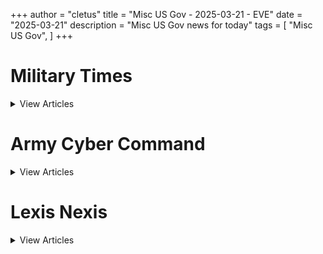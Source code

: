 +++ 
author = "cletus"
title = "Misc US Gov - 2025-03-21 - EVE"
date = "2025-03-21"
description = "Misc US Gov news for today"
tags = [
    "Misc US Gov",
]
+++

# Military Times

<details>
<summary>View Articles</summary>
<br>

<input type='checkbox' name='article_4331' value='https://www.militarytimes.com/smr/transition-guide/' /> 4331 - <a href='https://www.google.com/search?q=www.militarytimes.com+Transition+GuideOpens+in+new+window' target='_blank' rel='noopener noreferrer'>Search - </a> <a href='https://12ft.io/https://www.militarytimes.com/smr/transition-guide/' target='_blank' rel='noopener noreferrer'>Transition GuideOpens in new window</a><br>

<input type='checkbox' name='article_4332' value='https://www.militarytimes.com/smr/benefits-guide/' /> 4332 - <a href='https://www.google.com/search?q=www.militarytimes.com+Benefits+GuideOpens+in+new+window' target='_blank' rel='noopener noreferrer'>Search - </a> <a href='https://12ft.io/https://www.militarytimes.com/smr/benefits-guide/' target='_blank' rel='noopener noreferrer'>Benefits GuideOpens in new window</a><br>

<input type='checkbox' name='article_4333' value='https://www.militarytimes.com/off-duty/gearscout/' /> 4333 - <a href='https://www.google.com/search?q=www.militarytimes.com+Gear+ScoutOpens+in+new+window' target='_blank' rel='noopener noreferrer'>Search - </a> <a href='https://12ft.io/https://www.militarytimes.com/off-duty/gearscout/' target='_blank' rel='noopener noreferrer'>Gear ScoutOpens in new window</a><br>

<input type='checkbox' name='article_4334' value='https://www.militarytimes.com/m/military-times-rss-feeds/' /> 4334 - <a href='https://www.google.com/search?q=www.militarytimes.com+RSS+FeedsOpens+in+new+window' target='_blank' rel='noopener noreferrer'>Search - </a> <a href='https://12ft.io/https://www.militarytimes.com/m/military-times-rss-feeds/' target='_blank' rel='noopener noreferrer'>RSS FeedsOpens in new window</a><br>

</details>


# Army Cyber Command

<details>
<summary>View Articles</summary>
<br>

<input type='checkbox' name='article_4335' value='https://breakingdefense.com/tag/army-cyber-command/off-duty/movies-video-games' /> 4335 - <a href='https://www.google.com/search?q=breakingdefense.com+Military+Movies+%26+Video+Games' target='_blank' rel='noopener noreferrer'>Search - </a> <a href='https://12ft.io/https://breakingdefense.com/tag/army-cyber-command/off-duty/movies-video-games' target='_blank' rel='noopener noreferrer'>Military Movies & Video Games</a><br>

<input type='checkbox' name='article_4336' value='https://breakingdefense.com/tag/army-cyber-command/news/your-navy/2025/03/21/hegseth-beefs-up-middle-east-warship-presence-with-2-aircraft-carriers/' /> 4336 - <a href='https://www.google.com/search?q=breakingdefense.com+Hegseth+beefs+up+Middle+East+warship+presence+with+2+aircraft+carriers' target='_blank' rel='noopener noreferrer'>Search - </a> <a href='https://12ft.io/https://breakingdefense.com/tag/army-cyber-command/news/your-navy/2025/03/21/hegseth-beefs-up-middle-east-warship-presence-with-2-aircraft-carriers/' target='_blank' rel='noopener noreferrer'>Hegseth beefs up Middle East warship presence with 2 aircraft carriers</a><br>

<input type='checkbox' name='article_4337' value='https://breakingdefense.com/tag/army-cyber-command/air/2025/03/21/boeing-wins-contract-for-ngad-fighter-jet-dubbed-f-47/' /> 4337 - <a href='https://www.google.com/search?q=breakingdefense.com+Boeing+wins+contract+for+NGAD+fighter+jet%2C+dubbed+F-47' target='_blank' rel='noopener noreferrer'>Search - </a> <a href='https://12ft.io/https://breakingdefense.com/tag/army-cyber-command/air/2025/03/21/boeing-wins-contract-for-ngad-fighter-jet-dubbed-f-47/' target='_blank' rel='noopener noreferrer'>Boeing wins contract for NGAD fighter jet, dubbed F-47</a><br>

<input type='checkbox' name='article_4338' value='https://breakingdefense.com/tag/army-cyber-command/news/your-marine-corps/2025/03/21/marines-save-injured-motorcyclist-stranded-in-california-desert/' /> 4338 - <a href='https://www.google.com/search?q=breakingdefense.com+Marines+save+injured+motorcyclist+stranded+in+California+desert' target='_blank' rel='noopener noreferrer'>Search - </a> <a href='https://12ft.io/https://breakingdefense.com/tag/army-cyber-command/news/your-marine-corps/2025/03/21/marines-save-injured-motorcyclist-stranded-in-california-desert/' target='_blank' rel='noopener noreferrer'>Marines save injured motorcyclist stranded in California desert</a><br>

<input type='checkbox' name='article_4339' value='https://breakingdefense.com/tag/army-cyber-command/global/asia-pacific/2025/03/21/pentagon-chief-to-visit-philippines-for-security-talks-envoy-says/' /> 4339 - <a href='https://www.google.com/search?q=breakingdefense.com+Pentagon+chief+to+visit+Philippines+for+security+talks%2C+envoy+says' target='_blank' rel='noopener noreferrer'>Search - </a> <a href='https://12ft.io/https://breakingdefense.com/tag/army-cyber-command/global/asia-pacific/2025/03/21/pentagon-chief-to-visit-philippines-for-security-talks-envoy-says/' target='_blank' rel='noopener noreferrer'>Pentagon chief to visit Philippines for security talks, envoy says</a><br>

<input type='checkbox' name='article_4340' value='https://breakingdefense.com/tag/army-cyber-command/opinion/2025/03/20/the-armys-body-composition-policies-must-evolve/' /> 4340 - <a href='https://www.google.com/search?q=breakingdefense.com+The+Army%E2%80%99s+body+composition+policies+must+evolve' target='_blank' rel='noopener noreferrer'>Search - </a> <a href='https://12ft.io/https://breakingdefense.com/tag/army-cyber-command/opinion/2025/03/20/the-armys-body-composition-policies-must-evolve/' target='_blank' rel='noopener noreferrer'>The Army’s body composition policies must evolve</a><br>

<input type='checkbox' name='article_4341' value='https://breakingdefense.com/tag/army-cyber-command/opinion/commentary/2025/03/19/why-the-us-military-has-cared-about-climate-change-since-the-cold-war/' /> 4341 - <a href='https://www.google.com/search?q=breakingdefense.com+Why+the+US+military+has+cared+about+climate+change+since+the+Cold+War' target='_blank' rel='noopener noreferrer'>Search - </a> <a href='https://12ft.io/https://breakingdefense.com/tag/army-cyber-command/opinion/commentary/2025/03/19/why-the-us-military-has-cared-about-climate-change-since-the-cold-war/' target='_blank' rel='noopener noreferrer'>Why the US military has cared about climate change since the Cold War</a><br>

<input type='checkbox' name='article_4342' value='https://breakingdefense.com/tag/army-cyber-command/news/your-military/2025/03/21/child-care-teaching-positions-safe-from-dod-civilian-hiring-freeze/' /> 4342 - <a href='https://www.google.com/search?q=breakingdefense.com+Child+care%2C+teaching+positions+safe+from+DOD+civilian+hiring+freeze' target='_blank' rel='noopener noreferrer'>Search - </a> <a href='https://12ft.io/https://breakingdefense.com/tag/army-cyber-command/news/your-military/2025/03/21/child-care-teaching-positions-safe-from-dod-civilian-hiring-freeze/' target='_blank' rel='noopener noreferrer'>Child care, teaching positions safe from DOD civilian hiring freeze</a><br>

<input type='checkbox' name='article_4343' value='https://breakingdefense.com/tag/army-cyber-command/news/your-military/2025/03/21/why-navy-destroyers-are-being-sent-to-the-southern-border-mission/' /> 4343 - <a href='https://www.google.com/search?q=breakingdefense.com+Why+Navy+destroyers+are+being+sent+to+the+southern+border+mission' target='_blank' rel='noopener noreferrer'>Search - </a> <a href='https://12ft.io/https://breakingdefense.com/tag/army-cyber-command/news/your-military/2025/03/21/why-navy-destroyers-are-being-sent-to-the-southern-border-mission/' target='_blank' rel='noopener noreferrer'>Why Navy destroyers are being sent to the southern border mission</a><br>

<input type='checkbox' name='article_4344' value='https://breakingdefense.com/tag/army-cyber-command/news/your-army/2025/03/20/army-unveils-new-mariner-and-mountaineer-badges/' /> 4344 - <a href='https://www.google.com/search?q=breakingdefense.com+Army+unveils+new+Mariner+and+Mountaineer+Badges' target='_blank' rel='noopener noreferrer'>Search - </a> <a href='https://12ft.io/https://breakingdefense.com/tag/army-cyber-command/news/your-army/2025/03/20/army-unveils-new-mariner-and-mountaineer-badges/' target='_blank' rel='noopener noreferrer'>Army unveils new Mariner and Mountaineer Badges</a><br>

<input type='checkbox' name='article_4345' value='https://breakingdefense.com/tag/army-cyber-command/news/pentagon-congress/2025/03/20/pentagon-reviewing-plans-to-cut-troops-handling-migrants-at-guantanamo/' /> 4345 - <a href='https://www.google.com/search?q=breakingdefense.com+Pentagon+reviewing+plans+to+cut+troops+handling+migrants+at+Guantanamo' target='_blank' rel='noopener noreferrer'>Search - </a> <a href='https://12ft.io/https://breakingdefense.com/tag/army-cyber-command/news/pentagon-congress/2025/03/20/pentagon-reviewing-plans-to-cut-troops-handling-migrants-at-guantanamo/' target='_blank' rel='noopener noreferrer'>Pentagon reviewing plans to cut troops handling migrants at Guantanamo</a><br>

<input type='checkbox' name='article_4346' value='https://breakingdefense.com/tag/army-cyber-command/military-benefits-guide/' /> 4346 - <a href='https://www.google.com/search?q=breakingdefense.com+Your+2024+Military+Times+Pay+and+Benefits+Guide' target='_blank' rel='noopener noreferrer'>Search - </a> <a href='https://12ft.io/https://breakingdefense.com/tag/army-cyber-command/military-benefits-guide/' target='_blank' rel='noopener noreferrer'>Your 2024 Military Times Pay and Benefits Guide</a><br>

<input type='checkbox' name='article_4347' value='https://breakingdefense.com/tag/army-cyber-command/pay-benefits/mil-money/2024/04/02/no-snakes-in-couches-what-to-know-for-a-smooth-pcs-move-in-2024/' /> 4347 - <a href='https://www.google.com/search?q=breakingdefense.com+What+to+know+for+a+smooth+PCS+move+in+2024' target='_blank' rel='noopener noreferrer'>Search - </a> <a href='https://12ft.io/https://breakingdefense.com/tag/army-cyber-command/pay-benefits/mil-money/2024/04/02/no-snakes-in-couches-what-to-know-for-a-smooth-pcs-move-in-2024/' target='_blank' rel='noopener noreferrer'>What to know for a smooth PCS move in 2024</a><br>

<input type='checkbox' name='article_4348' value='https://breakingdefense.com/tag/army-cyber-command/space/2025/03/18/china-demonstrated-satellite-dogfighting-space-force-general-says/' /> 4348 - <a href='https://www.google.com/search?q=breakingdefense.com+China+demonstrated+%E2%80%98satellite+dogfighting%2C%E2%80%99+Space+Force+general+says' target='_blank' rel='noopener noreferrer'>Search - </a> <a href='https://12ft.io/https://breakingdefense.com/tag/army-cyber-command/space/2025/03/18/china-demonstrated-satellite-dogfighting-space-force-general-says/' target='_blank' rel='noopener noreferrer'>China demonstrated ‘satellite dogfighting,’ Space Force general says</a><br>

<input type='checkbox' name='article_4349' value='https://breakingdefense.com/tag/army-cyber-command/global/europe/2025/03/18/putin-agrees-to-ceasefire-on-energy-infrastructure-targets-in-ukraine/' /> 4349 - <a href='https://www.google.com/search?q=breakingdefense.com+Putin+agrees+to+ceasefire+on+energy%2C+infrastructure+targets+in+Ukraine' target='_blank' rel='noopener noreferrer'>Search - </a> <a href='https://12ft.io/https://breakingdefense.com/tag/army-cyber-command/global/europe/2025/03/18/putin-agrees-to-ceasefire-on-energy-infrastructure-targets-in-ukraine/' target='_blank' rel='noopener noreferrer'>Putin agrees to ceasefire on energy, infrastructure targets in Ukraine</a><br>

<input type='checkbox' name='article_4350' value='https://breakingdefense.com/tag/army-cyber-command/global/asia-pacific/2025/03/18/us-air-force-returns-from-antarctica-after-summer-mission-accomplished/' /> 4350 - <a href='https://www.google.com/search?q=breakingdefense.com+US+Air+Force+returns+from+Antarctica+after+summer+mission+accomplished' target='_blank' rel='noopener noreferrer'>Search - </a> <a href='https://12ft.io/https://breakingdefense.com/tag/army-cyber-command/global/asia-pacific/2025/03/18/us-air-force-returns-from-antarctica-after-summer-mission-accomplished/' target='_blank' rel='noopener noreferrer'>US Air Force returns from Antarctica after summer mission accomplished</a><br>

<input type='checkbox' name='article_4351' value='https://breakingdefense.com/tag/army-cyber-command/off-duty/military-culture/2025/03/18/the-last-of-us-part-ii-nails-combat-better-than-most-war-games/' /> 4351 - <a href='https://www.google.com/search?q=breakingdefense.com+%E2%80%98The+Last+of+Us+Part+II%E2%80%99+nails+combat+better+than+most+war+games' target='_blank' rel='noopener noreferrer'>Search - </a> <a href='https://12ft.io/https://breakingdefense.com/tag/army-cyber-command/off-duty/military-culture/2025/03/18/the-last-of-us-part-ii-nails-combat-better-than-most-war-games/' target='_blank' rel='noopener noreferrer'>‘The Last of Us Part II’ nails combat better than most war games</a><br>

<input type='checkbox' name='article_4352' value='https://breakingdefense.com/tag/army-cyber-command/opinion/2025/03/19/joint-force-design-is-still-a-service-centric-mission/' /> 4352 - <a href='https://www.google.com/search?q=breakingdefense.com+Joint+force+design+is+still+a+service-centric+mission' target='_blank' rel='noopener noreferrer'>Search - </a> <a href='https://12ft.io/https://breakingdefense.com/tag/army-cyber-command/opinion/2025/03/19/joint-force-design-is-still-a-service-centric-mission/' target='_blank' rel='noopener noreferrer'>Joint force design is still a service-centric mission</a><br>

<input type='checkbox' name='article_4353' value='https://breakingdefense.com/tag/army-cyber-command/news/your-military/2025/03/14/dod-schools-allowed-to-resume-athletic-events-this-weekend-after-pause/' /> 4353 - <a href='https://www.google.com/search?q=breakingdefense.com+DOD+schools+allowed+to+resume+athletic+events+this+weekend+after+pause' target='_blank' rel='noopener noreferrer'>Search - </a> <a href='https://12ft.io/https://breakingdefense.com/tag/army-cyber-command/news/your-military/2025/03/14/dod-schools-allowed-to-resume-athletic-events-this-weekend-after-pause/' target='_blank' rel='noopener noreferrer'>DOD schools allowed to resume athletic events this weekend after pause</a><br>

<input type='checkbox' name='article_4354' value='https://breakingdefense.com/tag/army-cyber-command/pay-benefits/military-benefits/health-care/2025/03/13/military-families-face-four-key-health-care-deadlines-by-march-31/' /> 4354 - <a href='https://www.google.com/search?q=breakingdefense.com+Military+families+face+four+key+health+care+deadlines+by+March+31' target='_blank' rel='noopener noreferrer'>Search - </a> <a href='https://12ft.io/https://breakingdefense.com/tag/army-cyber-command/pay-benefits/military-benefits/health-care/2025/03/13/military-families-face-four-key-health-care-deadlines-by-march-31/' target='_blank' rel='noopener noreferrer'>Military families face four key health care deadlines by March 31</a><br>

<input type='checkbox' name='article_4355' value='https://breakingdefense.com/tag/army-cyber-command/opinion/2025/03/13/peace-or-no-peace-america-can-and-should-arm-ukraine/' /> 4355 - <a href='https://www.google.com/search?q=breakingdefense.com+Peace+or+no+peace%2C+America+can+and+should+arm+Ukraine' target='_blank' rel='noopener noreferrer'>Search - </a> <a href='https://12ft.io/https://breakingdefense.com/tag/army-cyber-command/opinion/2025/03/13/peace-or-no-peace-america-can-and-should-arm-ukraine/' target='_blank' rel='noopener noreferrer'>Peace or no peace, America can and should arm Ukraine</a><br>

<input type='checkbox' name='article_4356' value='https://breakingdefense.com/tag/army-cyber-command/off-duty/military-culture/2024/12/06/life-of-pie-soldier-charged-with-loan-fraud-in-bakery-boondoggle/' /> 4356 - <a href='https://www.google.com/search?q=breakingdefense.com+Life+of+pie%3A+Soldier+charged+with+loan+fraud+in+bakery+boondoggle' target='_blank' rel='noopener noreferrer'>Search - </a> <a href='https://12ft.io/https://breakingdefense.com/tag/army-cyber-command/off-duty/military-culture/2024/12/06/life-of-pie-soldier-charged-with-loan-fraud-in-bakery-boondoggle/' target='_blank' rel='noopener noreferrer'>Life of pie: Soldier charged with loan fraud in bakery boondoggle</a><br>

<input type='checkbox' name='article_4357' value='https://breakingdefense.com/tag/army-cyber-command/news/your-military/2024/11/27/marine-lights-candles-for-romantic-hotel-surprise-sets-room-on-fire/' /> 4357 - <a href='https://www.google.com/search?q=breakingdefense.com+Marine+lights+candles+for+romantic+hotel+surprise%2C+sets+room+on+fire' target='_blank' rel='noopener noreferrer'>Search - </a> <a href='https://12ft.io/https://breakingdefense.com/tag/army-cyber-command/news/your-military/2024/11/27/marine-lights-candles-for-romantic-hotel-surprise-sets-room-on-fire/' target='_blank' rel='noopener noreferrer'>Marine lights candles for romantic hotel surprise, sets room on fire</a><br>

<input type='checkbox' name='article_4358' value='https://breakingdefense.com/tag/army-cyber-command/news/your-military/2024/09/26/did-a-us-f-22-shoot-down-a-ufo-photo-of-aerial-object-adds-to-mystery/' /> 4358 - <a href='https://www.google.com/search?q=breakingdefense.com+Did+a+US+F-22+shoot+down+a+UFO%3F+Photo+of+aerial+object+adds+to+mystery' target='_blank' rel='noopener noreferrer'>Search - </a> <a href='https://12ft.io/https://breakingdefense.com/tag/army-cyber-command/news/your-military/2024/09/26/did-a-us-f-22-shoot-down-a-ufo-photo-of-aerial-object-adds-to-mystery/' target='_blank' rel='noopener noreferrer'>Did a US F-22 shoot down a UFO? Photo of aerial object adds to mystery</a><br>

<input type='checkbox' name='article_4359' value='https://breakingdefense.com/tag/army-cyber-command/news/your-air-force/2024/08/14/air-force-falcons-unveil-glorious-afsoc-themed-football-unis/' /> 4359 - <a href='https://www.google.com/search?q=breakingdefense.com+Air+Force+Falcons+unveil+glorious+AFSOC-themed+football+unis' target='_blank' rel='noopener noreferrer'>Search - </a> <a href='https://12ft.io/https://breakingdefense.com/tag/army-cyber-command/news/your-air-force/2024/08/14/air-force-falcons-unveil-glorious-afsoc-themed-football-unis/' target='_blank' rel='noopener noreferrer'>Air Force Falcons unveil glorious AFSOC-themed football unis</a><br>

<input type='checkbox' name='article_4360' value='https://breakingdefense.com/tag/army-cyber-command/news/your-military/2024/07/11/meal-ready-to-bulk-pentagon-urged-to-add-creatine-to-mres/' /> 4360 - <a href='https://www.google.com/search?q=breakingdefense.com+Meal%2C+Ready-to-Bulk%3F+Pentagon+urged+to+add+creatine+to+MREs' target='_blank' rel='noopener noreferrer'>Search - </a> <a href='https://12ft.io/https://breakingdefense.com/tag/army-cyber-command/news/your-military/2024/07/11/meal-ready-to-bulk-pentagon-urged-to-add-creatine-to-mres/' target='_blank' rel='noopener noreferrer'>Meal, Ready-to-Bulk? Pentagon urged to add creatine to MREs</a><br>

<input type='checkbox' name='article_4361' value='https://breakingdefense.com/tag/army-cyber-command/news/your-navy/2024/06/07/good-lord-the-head-of-us-2nd-fleet-is-a-pt-stud/' /> 4361 - <a href='https://www.google.com/search?q=breakingdefense.com+Good+Lord%2C+the+head+of+U.S.+2nd+Fleet+is+a+PT+stud' target='_blank' rel='noopener noreferrer'>Search - </a> <a href='https://12ft.io/https://breakingdefense.com/tag/army-cyber-command/news/your-navy/2024/06/07/good-lord-the-head-of-us-2nd-fleet-is-a-pt-stud/' target='_blank' rel='noopener noreferrer'>Good Lord, the head of U.S. 2nd Fleet is a PT stud</a><br>

<input type='checkbox' name='article_4362' value='https://breakingdefense.com/tag/army-cyber-command/news/your-military/2024/06/06/a-personal-account-of-a-paratrooper-who-jumped-into-normandy-on-d-day/' /> 4362 - <a href='https://www.google.com/search?q=breakingdefense.com+A+personal+account+of+a+paratrooper+who+jumped+into+Normandy+on+D-Day' target='_blank' rel='noopener noreferrer'>Search - </a> <a href='https://12ft.io/https://breakingdefense.com/tag/army-cyber-command/news/your-military/2024/06/06/a-personal-account-of-a-paratrooper-who-jumped-into-normandy-on-d-day/' target='_blank' rel='noopener noreferrer'>A personal account of a paratrooper who jumped into Normandy on D-Day</a><br>

<input type='checkbox' name='article_4363' value='https://breakingdefense.com/tag/army-cyber-command/off-duty/military-culture/2024/02/22/chinese-jody-hit-with-jail-time-after-stealing-military-spouse/' /> 4363 - <a href='https://www.google.com/search?q=breakingdefense.com+Chinese+Jody+hit+with+jail+time+after+stealing+military+spouse' target='_blank' rel='noopener noreferrer'>Search - </a> <a href='https://12ft.io/https://breakingdefense.com/tag/army-cyber-command/off-duty/military-culture/2024/02/22/chinese-jody-hit-with-jail-time-after-stealing-military-spouse/' target='_blank' rel='noopener noreferrer'>Chinese Jody hit with jail time after stealing military spouse</a><br>

<input type='checkbox' name='article_4364' value='https://breakingdefense.com/tag/army-cyber-command/news/your-military/2024/02/20/chatgpt-val-sailor-claims-ai-helped-write-annual-performance-eval/' /> 4364 - <a href='https://www.google.com/search?q=breakingdefense.com+ChatGPT-val%3A+Sailor+claims+AI+helped+write+annual+performance+eval' target='_blank' rel='noopener noreferrer'>Search - </a> <a href='https://12ft.io/https://breakingdefense.com/tag/army-cyber-command/news/your-military/2024/02/20/chatgpt-val-sailor-claims-ai-helped-write-annual-performance-eval/' target='_blank' rel='noopener noreferrer'>ChatGPT-val: Sailor claims AI helped write annual performance eval</a><br>

<input type='checkbox' name='article_4365' value='https://breakingdefense.com/tag/army-cyber-command/off-duty/military-culture/2024/01/30/passenger-absolved-of-in-flight-bomb-hoax-that-prompted-f-18-response/' /> 4365 - <a href='https://www.google.com/search?q=breakingdefense.com+Passenger+absolved+of+in-flight+bomb+hoax+that+prompted+F-18+response' target='_blank' rel='noopener noreferrer'>Search - </a> <a href='https://12ft.io/https://breakingdefense.com/tag/army-cyber-command/off-duty/military-culture/2024/01/30/passenger-absolved-of-in-flight-bomb-hoax-that-prompted-f-18-response/' target='_blank' rel='noopener noreferrer'>Passenger absolved of in-flight bomb hoax that prompted F-18 response</a><br>

<input type='checkbox' name='article_4366' value='https://breakingdefense.com/tag/army-cyber-command/video/2025/03/14/despite-being-gravely-wounded-this-ranger-refused-to-leave-his-men-in-the-vietnamese-jungle/' /> 4366 - <a href='https://www.google.com/search?q=breakingdefense.com+Despite+being+gravely+wounded%2C+this+Ranger+refused+to+leave+his+men+in+the+Vietnamese+jungle' target='_blank' rel='noopener noreferrer'>Search - </a> <a href='https://12ft.io/https://breakingdefense.com/tag/army-cyber-command/video/2025/03/14/despite-being-gravely-wounded-this-ranger-refused-to-leave-his-men-in-the-vietnamese-jungle/' target='_blank' rel='noopener noreferrer'>Despite being gravely wounded, this Ranger refused to leave his men in the Vietnamese jungle</a><br>

<input type='checkbox' name='article_4367' value='https://breakingdefense.com/tag/army-cyber-command/video/2025/03/14/troops-quality-of-life-improvements-defense-news-weekly-full-episode-31525/' /> 4367 - <a href='https://www.google.com/search?q=breakingdefense.com+Troops%E2%80%99+quality+of+life+improvements%3F+%7C+Defense+News+Weekly+Full+Episode+3.15.25' target='_blank' rel='noopener noreferrer'>Search - </a> <a href='https://12ft.io/https://breakingdefense.com/tag/army-cyber-command/video/2025/03/14/troops-quality-of-life-improvements-defense-news-weekly-full-episode-31525/' target='_blank' rel='noopener noreferrer'>Troops’ quality of life improvements? | Defense News Weekly Full Episode 3.15.25</a><br>

<input type='checkbox' name='article_4368' value='https://breakingdefense.com/tag/army-cyber-command/video/2025/03/14/how-to-foster-better-troops-and-more-of-them-in-2025/' /> 4368 - <a href='https://www.google.com/search?q=breakingdefense.com+How+to+foster+better+troops+%E2%80%94+and+more+of+them+%E2%80%94+in+2025' target='_blank' rel='noopener noreferrer'>Search - </a> <a href='https://12ft.io/https://breakingdefense.com/tag/army-cyber-command/video/2025/03/14/how-to-foster-better-troops-and-more-of-them-in-2025/' target='_blank' rel='noopener noreferrer'>How to foster better troops — and more of them — in 2025</a><br>

<input type='checkbox' name='article_4369' value='https://breakingdefense.com/tag/army-cyber-command/video/2025/03/14/leading-house-democrat-on-military-panel-on-abortion-ivf-bills-for-military-women/' /> 4369 - <a href='https://www.google.com/search?q=breakingdefense.com+Leading+House+Democrat+on+military+panel+on+abortion%2C+IVF+bills+for+military+women' target='_blank' rel='noopener noreferrer'>Search - </a> <a href='https://12ft.io/https://breakingdefense.com/tag/army-cyber-command/video/2025/03/14/leading-house-democrat-on-military-panel-on-abortion-ivf-bills-for-military-women/' target='_blank' rel='noopener noreferrer'>Leading House Democrat on military panel on abortion, IVF bills for military women</a><br>

<input type='checkbox' name='article_4370' value='https://breakingdefense.com/tag/army-cyber-command/video/2025/03/14/is-voice-control-the-future-of-military-drone-piloting/' /> 4370 - <a href='https://www.google.com/search?q=breakingdefense.com+Is+voice-control+the+future+of+military+drone+piloting%3F' target='_blank' rel='noopener noreferrer'>Search - </a> <a href='https://12ft.io/https://breakingdefense.com/tag/army-cyber-command/video/2025/03/14/is-voice-control-the-future-of-military-drone-piloting/' target='_blank' rel='noopener noreferrer'>Is voice-control the future of military drone piloting?</a><br>

<input type='checkbox' name='article_4371' value='https://breakingdefense.com/tag/army-cyber-command/video/2025/03/12/rep-chrissy-houlahan-pushes-for-new-military-abortion-access-rules/' /> 4371 - <a href='https://www.google.com/search?q=breakingdefense.com+Rep.+Chrissy+Houlahan+pushes+for+new+military+abortion+access+rules' target='_blank' rel='noopener noreferrer'>Search - </a> <a href='https://12ft.io/https://breakingdefense.com/tag/army-cyber-command/video/2025/03/12/rep-chrissy-houlahan-pushes-for-new-military-abortion-access-rules/' target='_blank' rel='noopener noreferrer'>Rep. Chrissy Houlahan pushes for new military abortion access rules</a><br>

<input type='checkbox' name='article_4372' value='https://breakingdefense.com/tag/army-cyber-command/news/your-air-force/2025/03/19/air-force-monitoring-bases-for-compliance-with-dei-executive-orders/' /> 4372 - <a href='https://www.google.com/search?q=breakingdefense.com+Air+Force+monitoring+bases+for+compliance+with+DEI+executive+orders' target='_blank' rel='noopener noreferrer'>Search - </a> <a href='https://12ft.io/https://breakingdefense.com/tag/army-cyber-command/news/your-air-force/2025/03/19/air-force-monitoring-bases-for-compliance-with-dei-executive-orders/' target='_blank' rel='noopener noreferrer'>Air Force monitoring bases for compliance with DEI executive orders</a><br>

<input type='checkbox' name='article_4373' value='https://breakingdefense.com/tag/army-cyber-command/news/your-military/2025/03/19/judge-blocks-trump-order-banning-trans-troops-from-military-service/' /> 4373 - <a href='https://www.google.com/search?q=breakingdefense.com+Judge+blocks+Trump+order+banning+trans+troops+from+military+service' target='_blank' rel='noopener noreferrer'>Search - </a> <a href='https://12ft.io/https://breakingdefense.com/tag/army-cyber-command/news/your-military/2025/03/19/judge-blocks-trump-order-banning-trans-troops-from-military-service/' target='_blank' rel='noopener noreferrer'>Judge blocks Trump order banning trans troops from military service</a><br>

<input type='checkbox' name='article_4374' value='https://breakingdefense.com/tag/army-cyber-command/global/europe/2025/03/19/ukraine-claims-to-have-fielded-a-drone-killing-laser-weapon/' /> 4374 - <a href='https://www.google.com/search?q=breakingdefense.com+Ukraine+claims+to+have+fielded+a+drone-killing+laser+weapon' target='_blank' rel='noopener noreferrer'>Search - </a> <a href='https://12ft.io/https://breakingdefense.com/tag/army-cyber-command/global/europe/2025/03/19/ukraine-claims-to-have-fielded-a-drone-killing-laser-weapon/' target='_blank' rel='noopener noreferrer'>Ukraine claims to have fielded a drone-killing laser weapon</a><br>

<input type='checkbox' name='article_4375' value='https://breakingdefense.com/tag/army-cyber-command/news/your-military/2025/03/18/articles-about-navajo-code-talkers-removed-in-pentagons-dei-purge/' /> 4375 - <a href='https://www.google.com/search?q=breakingdefense.com+Articles+about+Navajo+Code+Talkers+removed+in+Pentagon%E2%80%99s+DEI+purge' target='_blank' rel='noopener noreferrer'>Search - </a> <a href='https://12ft.io/https://breakingdefense.com/tag/army-cyber-command/news/your-military/2025/03/18/articles-about-navajo-code-talkers-removed-in-pentagons-dei-purge/' target='_blank' rel='noopener noreferrer'>Articles about Navajo Code Talkers removed in Pentagon’s DEI purge</a><br>

<input type='checkbox' name='article_4376' value='https://breakingdefense.com/tag/army-cyber-command/news/your-air-force/2025/03/18/air-force-purges-photos-websites-on-pioneering-female-pilots/' /> 4376 - <a href='https://www.google.com/search?q=breakingdefense.com+Air+Force+purges+photos%2C+websites+on+pioneering+female+pilots' target='_blank' rel='noopener noreferrer'>Search - </a> <a href='https://12ft.io/https://breakingdefense.com/tag/army-cyber-command/news/your-air-force/2025/03/18/air-force-purges-photos-websites-on-pioneering-female-pilots/' target='_blank' rel='noopener noreferrer'>Air Force purges photos, websites on pioneering female pilots</a><br>

<input type='checkbox' name='article_4377' value='https://breakingdefense.com/tag/army-cyber-command/news/pentagon-congress/2025/03/18/almost-21000-dod-employees-approved-to-resign-amid-workforce-cuts/' /> 4377 - <a href='https://www.google.com/search?q=breakingdefense.com+Almost+21%2C000+DOD+employees+approved+to+resign+amid+workforce+cuts' target='_blank' rel='noopener noreferrer'>Search - </a> <a href='https://12ft.io/https://breakingdefense.com/tag/army-cyber-command/news/pentagon-congress/2025/03/18/almost-21000-dod-employees-approved-to-resign-amid-workforce-cuts/' target='_blank' rel='noopener noreferrer'>Almost 21,000 DOD employees approved to resign amid workforce cuts</a><br>

<input type='checkbox' name='article_4378' value='https://breakingdefense.com/tag/army-cyber-command/news/pentagon-congress/2025/03/18/shipyards-military-clinics-exempted-from-pentagon-hiring-freeze/' /> 4378 - <a href='https://www.google.com/search?q=breakingdefense.com+Shipyards%2C+military+clinics+exempted+from+Pentagon+hiring+freeze' target='_blank' rel='noopener noreferrer'>Search - </a> <a href='https://12ft.io/https://breakingdefense.com/tag/army-cyber-command/news/pentagon-congress/2025/03/18/shipyards-military-clinics-exempted-from-pentagon-hiring-freeze/' target='_blank' rel='noopener noreferrer'>Shipyards, military clinics exempted from Pentagon hiring freeze</a><br>

<input type='checkbox' name='article_4379' value='https://breakingdefense.com/tag/army-cyber-command/news/your-military/2025/03/18/pentagon-restores-pages-on-black-moh-recipient-japanese-american-unit/' /> 4379 - <a href='https://www.google.com/search?q=breakingdefense.com+Pentagon+restores+pages+on+Black+MOH+recipient%2C+Japanese+American+unit' target='_blank' rel='noopener noreferrer'>Search - </a> <a href='https://12ft.io/https://breakingdefense.com/tag/army-cyber-command/news/your-military/2025/03/18/pentagon-restores-pages-on-black-moh-recipient-japanese-american-unit/' target='_blank' rel='noopener noreferrer'>Pentagon restores pages on Black MOH recipient, Japanese American unit</a><br>

<input type='checkbox' name='article_4380' value='https://breakingdefense.com/tag/army-cyber-command/news/pentagon-congress/2025/03/20/gop-leaders-warn-trump-not-to-abandon-nato-post-pacific-buildup-plans/' /> 4380 - <a href='https://www.google.com/search?q=breakingdefense.com+GOP+leaders+warn+Trump+not+to+abandon+NATO+post%2C+Pacific+buildup+plans' target='_blank' rel='noopener noreferrer'>Search - </a> <a href='https://12ft.io/https://breakingdefense.com/tag/army-cyber-command/news/pentagon-congress/2025/03/20/gop-leaders-warn-trump-not-to-abandon-nato-post-pacific-buildup-plans/' target='_blank' rel='noopener noreferrer'>GOP leaders warn Trump not to abandon NATO post, Pacific buildup plans</a><br>

<input type='checkbox' name='article_4381' value='https://breakingdefense.com/tag/army-cyber-command/news/your-military/2025/03/18/the-p-51-mustang-and-the-man-who-won-the-world-war-ii-air-war-with-it/' /> 4381 - <a href='https://www.google.com/search?q=breakingdefense.com+The+P-51+Mustang+and+the+man+who+won+the+World+War+II+air+war+with+it' target='_blank' rel='noopener noreferrer'>Search - </a> <a href='https://12ft.io/https://breakingdefense.com/tag/army-cyber-command/news/your-military/2025/03/18/the-p-51-mustang-and-the-man-who-won-the-world-war-ii-air-war-with-it/' target='_blank' rel='noopener noreferrer'>The P-51 Mustang and the man who won the World War II air war with it</a><br>

<input type='checkbox' name='article_4382' value='https://breakingdefense.com/tag/army-cyber-command/feature/SECDEFHegseth' /> 4382 - <a href='https://www.google.com/search?q=breakingdefense.com+SECRETARY+OF+DEFENSE+PETE+HEGSETH' target='_blank' rel='noopener noreferrer'>Search - </a> <a href='https://12ft.io/https://breakingdefense.com/tag/army-cyber-command/feature/SECDEFHegseth' target='_blank' rel='noopener noreferrer'>SECRETARY OF DEFENSE PETE HEGSETH</a><br>

<input type='checkbox' name='article_4383' value='https://breakingdefense.com/tag/army-cyber-command/portfolio/1827144/samantha-thorn' /> 4383 - <a href='https://www.google.com/search?q=breakingdefense.com+Airman+1st+Class+Samantha+Thorn' target='_blank' rel='noopener noreferrer'>Search - </a> <a href='https://12ft.io/https://breakingdefense.com/tag/army-cyber-command/portfolio/1827144/samantha-thorn' target='_blank' rel='noopener noreferrer'>Airman 1st Class Samantha Thorn</a><br>

<input type='checkbox' name='article_4384' value='https://breakingdefense.com/tag/army-cyber-command/portfolio/1193415/kelby-sanders' /> 4384 - <a href='https://www.google.com/search?q=breakingdefense.com+Petty+Officer+1st+Class+Kelby+Sanders' target='_blank' rel='noopener noreferrer'>Search - </a> <a href='https://12ft.io/https://breakingdefense.com/tag/army-cyber-command/portfolio/1193415/kelby-sanders' target='_blank' rel='noopener noreferrer'>Petty Officer 1st Class Kelby Sanders</a><br>

</details>


# Lexis Nexis

<details>
<summary>View Articles</summary>
<br>

<input type='checkbox' name='article_4385' value='https://www.lexisnexis.com/community/insights/legal/b/thought-leadership/posts/rupp-pfalzgraf-drives-10-increase-in-case-workload-by-adopting-lexis-ai' /> 4385 - <a href='https://www.google.com/search?q=www.lexisnexis.com+Rupp+Pfalzgraf+Drives+10%25+Increase+in+Case+Workload+by+Adopting+Lexis%2B+AI' target='_blank' rel='noopener noreferrer'>Search - </a> <a href='https://12ft.io/https://www.lexisnexis.com/community/insights/legal/b/thought-leadership/posts/rupp-pfalzgraf-drives-10-increase-in-case-workload-by-adopting-lexis-ai' target='_blank' rel='noopener noreferrer'>Rupp Pfalzgraf Drives 10% Increase in Case Workload by Adopting Lexis+ AI</a><br>

<input type='checkbox' name='article_4386' value='https://www.lexisnexis.com/community/insights/legal/b/practical-guidance/posts/revolutionize-your-practice-the-power-of-km-and-ai-in-law-firms' /> 4386 - <a href='https://www.google.com/search?q=www.lexisnexis.com+Revolutionize+Your+Practice%3A+The+Power+of+KM+and+AI+in+Law+F...' target='_blank' rel='noopener noreferrer'>Search - </a> <a href='https://12ft.io/https://www.lexisnexis.com/community/insights/legal/b/practical-guidance/posts/revolutionize-your-practice-the-power-of-km-and-ai-in-law-firms' target='_blank' rel='noopener noreferrer'>Revolutionize Your Practice: The Power of KM and AI in Law F...</a><br>

<input type='checkbox' name='article_4387' value='https://www.lexisnexis.com/community/insights/legal/b/thought-leadership/posts/essential-strategies-for-in-house-counsel-navigating-upcoming-h-1b-visa-program-changes' /> 4387 - <a href='https://www.google.com/search?q=www.lexisnexis.com+Essential+Strategies+for+In-House+Counsel%3A+Navigating+Upcoming...' target='_blank' rel='noopener noreferrer'>Search - </a> <a href='https://12ft.io/https://www.lexisnexis.com/community/insights/legal/b/thought-leadership/posts/essential-strategies-for-in-house-counsel-navigating-upcoming-h-1b-visa-program-changes' target='_blank' rel='noopener noreferrer'>Essential Strategies for In-House Counsel: Navigating Upcoming...</a><br>

<input type='checkbox' name='article_4388' value='https://www.lexisnexis.com/community/insights/legal/b/thought-leadership/posts/5-things-litigators-should-look-for-in-a-legal-research-tool' /> 4388 - <a href='https://www.google.com/search?q=www.lexisnexis.com+5+Things+Litigators+Should+Look+for+in+a+Legal+Research+Tool' target='_blank' rel='noopener noreferrer'>Search - </a> <a href='https://12ft.io/https://www.lexisnexis.com/community/insights/legal/b/thought-leadership/posts/5-things-litigators-should-look-for-in-a-legal-research-tool' target='_blank' rel='noopener noreferrer'>5 Things Litigators Should Look for in a Legal Research Tool</a><br>

<input type='checkbox' name='article_4389' value='https://www.lexisnexis.com/community/insights/legal/b/product-announcement/posts/the-next-chapter-in-legal-tech-innovation-introducing-protege' /> 4389 - <a href='https://www.google.com/search?q=www.lexisnexis.com+The+Next+Chapter+in+Legal+Tech+Innovation%3A+Introducing+Prot%C3%A9g%C3%A9...' target='_blank' rel='noopener noreferrer'>Search - </a> <a href='https://12ft.io/https://www.lexisnexis.com/community/insights/legal/b/product-announcement/posts/the-next-chapter-in-legal-tech-innovation-introducing-protege' target='_blank' rel='noopener noreferrer'>The Next Chapter in Legal Tech Innovation: Introducing Protégé...</a><br>

<input type='checkbox' name='article_4390' value='https://www.lexisnexis.com/community/insights/legal/b/practical-guidance/posts/the-revival-of-the-robinson-patman-act' /> 4390 - <a href='https://www.google.com/search?q=www.lexisnexis.com+The+Revival+of+the+Robinson-Patman+Act' target='_blank' rel='noopener noreferrer'>Search - </a> <a href='https://12ft.io/https://www.lexisnexis.com/community/insights/legal/b/practical-guidance/posts/the-revival-of-the-robinson-patman-act' target='_blank' rel='noopener noreferrer'>The Revival of the Robinson-Patman Act</a><br>

<input type='checkbox' name='article_4391' value='https://www.lexisnexis.com/community/insights/legal/b/product-announcement/posts/introducing-labor-employment-arbitration-visuals-on-lexis' /> 4391 - <a href='https://www.google.com/search?q=www.lexisnexis.com+Introducing+Labor+%26+Employment+Arbitration+Visuals+on+Lexis%2B' target='_blank' rel='noopener noreferrer'>Search - </a> <a href='https://12ft.io/https://www.lexisnexis.com/community/insights/legal/b/product-announcement/posts/introducing-labor-employment-arbitration-visuals-on-lexis' target='_blank' rel='noopener noreferrer'>Introducing Labor & Employment Arbitration Visuals on Lexis+</a><br>

<input type='checkbox' name='article_4392' value='https://www.lexisnexis.com/community/insights/legal/b/product-features/posts/how-lexis-ai-delivers-hallucination-free-linked-legal-citations' /> 4392 - <a href='https://www.google.com/search?q=www.lexisnexis.com+How+Lexis%2B+AI+Delivers+%22Hallucination-Free%22+Linked...' target='_blank' rel='noopener noreferrer'>Search - </a> <a href='https://12ft.io/https://www.lexisnexis.com/community/insights/legal/b/product-features/posts/how-lexis-ai-delivers-hallucination-free-linked-legal-citations' target='_blank' rel='noopener noreferrer'>How Lexis+ AI Delivers "Hallucination-Free" Linked...</a><br>

<input type='checkbox' name='article_4393' value='https://www.lexisnexis.com/community/insights/legal/b/industry-awareness/posts/launch-of-lexisnexis-protege-for-lexis-ai-stirs-up-buzz-at-iltacon-2024' /> 4393 - <a href='https://www.google.com/search?q=www.lexisnexis.com+Launch+of+LexisNexis+Prot%C3%A9g%C3%A9+for+Lexis%2B+AI+Stirs+Up+Buzz+at+ILTACON+2024' target='_blank' rel='noopener noreferrer'>Search - </a> <a href='https://12ft.io/https://www.lexisnexis.com/community/insights/legal/b/industry-awareness/posts/launch-of-lexisnexis-protege-for-lexis-ai-stirs-up-buzz-at-iltacon-2024' target='_blank' rel='noopener noreferrer'>Launch of LexisNexis Protégé for Lexis+ AI Stirs Up Buzz at ILTACON 2024</a><br>

<input type='checkbox' name='article_4394' value='https://www.lexisnexis.com/community/insights/legal/b/product-features/posts/lexisnexis-counsellink-wins-contract-lifecycle-management-platform-of-the-year-in-2024-legaltech-breakthrough-awards-program' /> 4394 - <a href='https://www.google.com/search?q=www.lexisnexis.com+LexisNexis%C2%AE+CounselLink%2B%E2%84%A2+Wins+%22Contract+Lifecycle+Management...LexisNexis%C2%AE+CounselLink%2B%E2%84%A2+has+been+honored+with+the+prestigious+title+of+%22Contract+Lifecycle+Management+Platform+of+the+Year%22+in+the+2024+LegalTech+Breakthrough+Awards.+This+recognition...' target='_blank' rel='noopener noreferrer'>Search - </a> <a href='https://12ft.io/https://www.lexisnexis.com/community/insights/legal/b/product-features/posts/lexisnexis-counsellink-wins-contract-lifecycle-management-platform-of-the-year-in-2024-legaltech-breakthrough-awards-program' target='_blank' rel='noopener noreferrer'>LexisNexis® CounselLink+™ Wins "Contract Lifecycle Management...LexisNexis® CounselLink+™ has been honored with the prestigious title of "Contract Lifecycle Management Platform of the Year" in the 2024 LegalTech Breakthrough Awards. This recognition...</a><br>

<input type='checkbox' name='article_4395' value='https://www.lexisnexis.com/community/insights/legal/b/product-features/posts/create-first-drafts-of-legal-documents-in-minutes-by-answering-a-few-questions-from-lexis-automated-templates' /> 4395 - <a href='https://www.google.com/search?q=www.lexisnexis.com+Create+First+Drafts+of+Legal+Documents+in+Minutes+by+Answering...By%3A+LexisNexis+Practical+Guidance+%0A+Every+lawyer+has+experienced+the+frustration+of+managing+a+seemingly+endless+stream+of+legal+documents%2C+in+which+they+are+stuck+manually+drafting+one+document+at+a+time...' target='_blank' rel='noopener noreferrer'>Search - </a> <a href='https://12ft.io/https://www.lexisnexis.com/community/insights/legal/b/product-features/posts/create-first-drafts-of-legal-documents-in-minutes-by-answering-a-few-questions-from-lexis-automated-templates' target='_blank' rel='noopener noreferrer'>Create First Drafts of Legal Documents in Minutes by Answering...By: LexisNexis Practical Guidance 
 Every lawyer has experienced the frustration of managing a seemingly endless stream of legal documents, in which they are stuck manually drafting one document at a time...</a><br>

<input type='checkbox' name='article_4396' value='https://www.lexisnexis.com/community/insights/legal/b/product-features/posts/data-driven-insights-the-key-to-winning-cases' /> 4396 - <a href='https://www.google.com/search?q=www.lexisnexis.com+Data-Driven+Insights%3A+The+Key+to+Winning+CasesBy+Madison+Johnson%2C+Esq.+%7C+Marketing+Manager+%0A+Legal+analytics+has+now+become+table+stakes+for+litigation%2C+with+roughly+seven+in+10+legal+professionals+at+law+firms+of+various+sizes+using+them+in+2024...' target='_blank' rel='noopener noreferrer'>Search - </a> <a href='https://12ft.io/https://www.lexisnexis.com/community/insights/legal/b/product-features/posts/data-driven-insights-the-key-to-winning-cases' target='_blank' rel='noopener noreferrer'>Data-Driven Insights: The Key to Winning CasesBy Madison Johnson, Esq. | Marketing Manager 
 Legal analytics has now become table stakes for litigation, with roughly seven in 10 legal professionals at law firms of various sizes using them in 2024...</a><br>

<input type='checkbox' name='article_4397' value='https://www.lexisnexis.com/community/insights/legal/b/product-features/posts/5-ways-law-firms-will-benefit-from-lexisnexis-integration-with-infodash' /> 4397 - <a href='https://www.google.com/search?q=www.lexisnexis.com+5+Ways+Law+Firms+Will+Benefit+from+LexisNexis+Integration+with...By%3A+LexisNexis+%0A+An+important+collaboration+was+announced+this+month+that+represents+a+step+forward+in+legal+information+integration%2C+allowing+law+firms+to+leverage+external+data+more+effectively+alongside...' target='_blank' rel='noopener noreferrer'>Search - </a> <a href='https://12ft.io/https://www.lexisnexis.com/community/insights/legal/b/product-features/posts/5-ways-law-firms-will-benefit-from-lexisnexis-integration-with-infodash' target='_blank' rel='noopener noreferrer'>5 Ways Law Firms Will Benefit from LexisNexis Integration with...By: LexisNexis 
 An important collaboration was announced this month that represents a step forward in legal information integration, allowing law firms to leverage external data more effectively alongside...</a><br>

<input type='checkbox' name='article_4398' value='https://www.lexisnexis.com/community/insights/legal/b/product-features/posts/obtain-fast-insights-into-complex-legal-issues-with-legal-ai-summarization-tool' /> 4398 - <a href='https://www.google.com/search?q=www.lexisnexis.com+Obtain+Fast+Insights+into+Complex+Legal+Issues+with+Legal+AI...By%3A+Liz+Christman+%0A+The+practice+of+law+revolves+around+the+interpretation+of+complex+documents%2C+which+can+be+tedious+and+time-consuming.+But+what+if+there+was+a+tool+that+could+quickly+summarize+these...' target='_blank' rel='noopener noreferrer'>Search - </a> <a href='https://12ft.io/https://www.lexisnexis.com/community/insights/legal/b/product-features/posts/obtain-fast-insights-into-complex-legal-issues-with-legal-ai-summarization-tool' target='_blank' rel='noopener noreferrer'>Obtain Fast Insights into Complex Legal Issues with Legal AI...By: Liz Christman 
 The practice of law revolves around the interpretation of complex documents, which can be tedious and time-consuming. But what if there was a tool that could quickly summarize these...</a><br>

<input type='checkbox' name='article_4399' value='https://www.lexisnexis.com/community/insights/legal/b/product-features/posts/4-tips-for-improving-your-legal-searches-with-generative-engines' /> 4399 - <a href='https://www.google.com/search?q=www.lexisnexis.com+4+Tips+for+Improving+Your+Legal+Searches+with+Generative+Eng...By+Jennifer+Belz+%0A+The+emergence+of+generative+engines+%E2%80%94+a+new+wave+of+generative+artificial+intelligence+%28Gen+AI%29+%E2%80%94+is+poised+to+revolutionize+the+way+lawyers+approach+legal+research.+But...' target='_blank' rel='noopener noreferrer'>Search - </a> <a href='https://12ft.io/https://www.lexisnexis.com/community/insights/legal/b/product-features/posts/4-tips-for-improving-your-legal-searches-with-generative-engines' target='_blank' rel='noopener noreferrer'>4 Tips for Improving Your Legal Searches with Generative Eng...By Jennifer Belz 
 The emergence of generative engines — a new wave of generative artificial intelligence (Gen AI) — is poised to revolutionize the way lawyers approach legal research. But...</a><br>

<input type='checkbox' name='article_4400' value='https://www.lexisnexis.com/community/insights/legal/b/product-features/posts/how-to-extract-and-analyze-legal-documents-with-gen-ai' /> 4400 - <a href='https://www.google.com/search?q=www.lexisnexis.com+How+to+Extract+and+Analyze+Legal+Documents+with+Gen+AIBy+Jake+Nelson+%0A+Legal+professionals+continue+to+dive+into+the+brave+new+world+of+generative+artificial+intelligence+%28Gen+AI%29+to+explore+possible+use+cases+for+this+exciting+new+technology.+For+those+practicing...' target='_blank' rel='noopener noreferrer'>Search - </a> <a href='https://12ft.io/https://www.lexisnexis.com/community/insights/legal/b/product-features/posts/how-to-extract-and-analyze-legal-documents-with-gen-ai' target='_blank' rel='noopener noreferrer'>How to Extract and Analyze Legal Documents with Gen AIBy Jake Nelson 
 Legal professionals continue to dive into the brave new world of generative artificial intelligence (Gen AI) to explore possible use cases for this exciting new technology. For those practicing...</a><br>

<input type='checkbox' name='article_4401' value='https://www.lexisnexis.com/community/insights/legal/b/product-features/posts/how-lexis-ai-can-help-you-write-legal-memos-faster' /> 4401 - <a href='https://www.google.com/search?q=www.lexisnexis.com+How+Lexis%2B+AI+Can+Help+You+Write+Legal+Memos+FasterBy+Jake+Nelson+%0A+One+of+the+foundations+of+the+practice+of+law+is+the+legal+memorandum.+Legal+memos+provide+an+objective+summary+and+analysis+of+relevant+legal+principles%2C+statutes%2C+regulations%2C+case+law...' target='_blank' rel='noopener noreferrer'>Search - </a> <a href='https://12ft.io/https://www.lexisnexis.com/community/insights/legal/b/product-features/posts/how-lexis-ai-can-help-you-write-legal-memos-faster' target='_blank' rel='noopener noreferrer'>How Lexis+ AI Can Help You Write Legal Memos FasterBy Jake Nelson 
 One of the foundations of the practice of law is the legal memorandum. Legal memos provide an objective summary and analysis of relevant legal principles, statutes, regulations, case law...</a><br>

<input type='checkbox' name='article_4402' value='https://www.lexisnexis.com/community/insights/legal/b/product-features/posts/lexisnexis-rolls-out-free-access-to-lexis-ai-for-law-students' /> 4402 - <a href='https://www.google.com/search?q=www.lexisnexis.com+LexisNexis+Rolls+Out+Free+Access+To+Lexis%2B+AI+For+Law+Studen...By+Carolyn+Bach+%7C+Sr.+Manager%2C+Faculty+and+Knowledge+%26+Research+Program+%0A+A+recent+survey+of+law+school+librarians+and+legal+technology+professors+found+that+78%25+of+law+school+faculty+have+plans+to...' target='_blank' rel='noopener noreferrer'>Search - </a> <a href='https://12ft.io/https://www.lexisnexis.com/community/insights/legal/b/product-features/posts/lexisnexis-rolls-out-free-access-to-lexis-ai-for-law-students' target='_blank' rel='noopener noreferrer'>LexisNexis Rolls Out Free Access To Lexis+ AI For Law Studen...By Carolyn Bach | Sr. Manager, Faculty and Knowledge & Research Program 
 A recent survey of law school librarians and legal technology professors found that 78% of law school faculty have plans to...</a><br>

</details>


